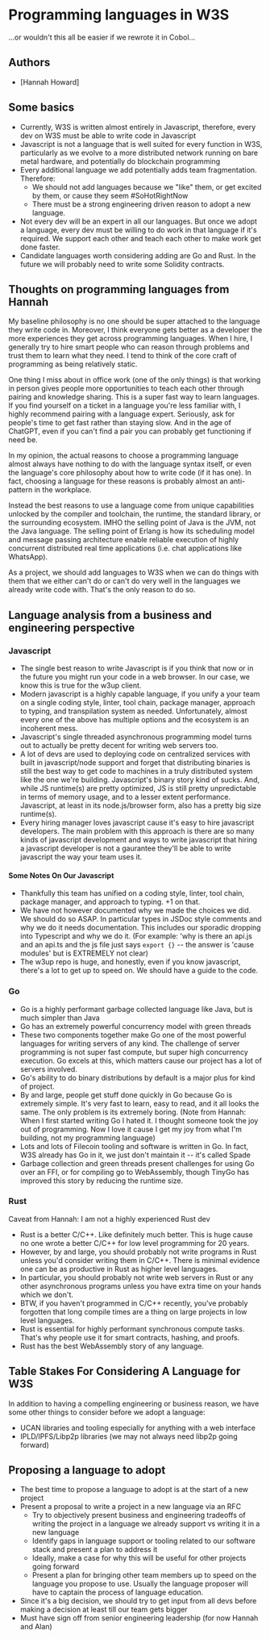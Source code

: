 # Programming languages in W3S

...or wouldn't this all be easier if we rewrote it in Cobol...

## Authors

- [Hannah Howard]

## Some basics

- Currently, W3S is written almost entirely in Javascript, therefore, every dev on W3S must be able to write code in Javascript
- Javascript is not a language that is well suited for every function in W3S, particularly as we evolve to a more distributed network running on bare metal hardware, and potentially do blockchain programming
- Every additional language we add potentially adds team fragmentation. Therefore:
  - We should not add languages because we "like" them, or get excited by them, or cause they seem #SoHotRightNow
  - There must be a strong engineering driven reason to adopt a new language.
- Not every dev will be an expert in all our languages. But once we adopt a language, every dev must be willing to do work in that language if it's required. We support each other and teach each other to make work get done faster.
- Candidate languages worth considering adding are Go and Rust. In the future we will probably need to write some Solidity contracts.

## Thoughts on programming languages from Hannah

My baseline philosophy is no one should be super attached to the language they write code in. Moreover, I think everyone gets better as a developer the more experiences they get across programming languages. When I hire, I generally try to hire smart people who can reason through problems and trust them to learn what they need. I tend to think of the core craft of programming as being relatively static.

One thing I miss about in office work (one of the only things) is that working in person gives people more opportunities to teach each other through pairing and knowledge sharing. This is a super fast way to learn languages. If you find yourself on a ticket in a language you're less familiar with, I highly recommend pairing with a language expert. Seriously, ask for people's time to get fast rather than staying slow. And in the age of ChatGPT, even if you can't find a pair you can probably get functioning if need be. 

In my opinion, the actual reasons to choose a programming language almost always have nothing to do with the language syntax itself, or even the language's core philosophy about how to write code (if it has one). In fact, choosing a language for these reasons is probably almost an anti-pattern in the workplace.

Instead the best reasons to use a language come from unique capabilities unlocked by the compiler and toolchain, the runtime, the standard library, or the surrounding ecosystem. IMHO the selling point of Java is the JVM, not the Java language. The selling point of Erlang is how its scheduling model and message passing architecture enable reliable execution of highly concurrent distributed real time applications (i.e. chat applications like WhatsApp). 

As a project, we should add languages to W3S when we can do things with them that we either can't do or can't do very well in the languages we already write code with. That's the only reason to do so.

## Language analysis from a business and engineering perspective

### Javascript

- The single best reason to write Javascript is if you think that now or in the future you might run your code in a web browser. In our case, we know this is true for the w3up client.
- Modern javascript is a highly capable language, if you unify a your team on a single coding style, linter, tool chain, package manager, approach to typing, and transpilation system as needed. Unfortunately, almost every one of the above has multiple options and the ecosystem is an incoherent mess.
- Javascript's single threaded asynchronous programming model turns out to actually be pretty decent for writing web servers too.
- A lot of devs are used to deploying code on centralized services with built in javascript/node support and forget that distributing binaries is still the best way to get code to machines in a truly distributed system like the one we're building. Javascript's binary story kind of sucks. And, while JS runtime(s) are pretty optimized, JS is still pretty unpredictable in terms of memory usage, and to a lesser extent performance. Javascript, at least in its node.js/browser form, also has a pretty big size runtime(s).
- Every hiring manager loves javascript cause it's easy to hire javascript developers. The main problem with this approach is there are so many kinds of javascript development and ways to write javascript that hiring a javascript developer is not a gaurantee they'll be able to write javascript the way your team uses it.

#### Some Notes On Our Javascript

- Thankfully this team has unified on a coding style, linter, tool chain, package manager, and approach to typing. +1 on that.
- We have not however documented why we made the choices we did. We should do so ASAP. In particular types in JSDoc style comments and why we do it needs documentation. This includes our sporadic dropping into Typescript and why we do it. (For example: 'why is there an api.js and an api.ts and the js file just says `export {}` -- the answer is 'cause modules' but is EXTREMELY not clear)
- The w3up repo is huge, and honestly, even if you know javascript, there's a lot to get up to speed on. We should have a guide to the code.

### Go

- Go is a highly performant garbage collected language like Java, but is much simpler than Java
- Go has an extremely powerful concurrency model with green threads
- These two components together make Go one of the most powerful languages for writing servers of any kind. The challenge of server programming is not super fast compute, but super high concurrency execution. Go excels at this, which matters cause our project has a lot of servers involved.
- Go's ability to do binary distributions by default is a major plus for kind of project.
- By and large, people get stuff done quickly in Go because Go is extremely simple. It's very fast to learn, easy to read, and it all looks the same. The only problem is its extremely boring. (Note from Hannah: When I first started writing Go I hated it. I thought someone took the joy out of programming. Now I love it cause I get my joy from what I'm building, not my programming language)
- Lots and lots of Filecoin tooling and software is written in Go. In fact, W3S already has Go in it, we just don't maintain it -- it's called Spade
- Garbage collection and green threads present challenges for using Go over an FFI, or for compiling go to WebAssembly, though TinyGo has improved this story by reducing the runtime size.

### Rust

Caveat from Hannah: I am not a highly experienced Rust dev

- Rust is a better C/C++. Like definitely much better. This is huge cause no one wrote a better C/C++ for low level programming for 20 years.
- However, by and large, you should probably not write programs in Rust unless you'd consider writing them in C/C++. There is minimal evidence one can be as productive in Rust as higher level languages.
- In particular, you should probably not write web servers in Rust or any other asynchronous programs unless you have extra time on your hands which we don't.
- BTW, if you haven't programmed in C/C++ recently, you've probably forgotten that long compile times are a thing on large projects in low level languages. 
- Rust is essential for highly performant synchronous compute tasks. That's why people use it for smart contracts, hashing, and proofs.
- Rust has the best WebAssembly story of any language.

## Table Stakes For Considering A Language for W3S

In addition to having a compelling engineering or business reason, we have some other things to consider before we adopt a language:

- UCAN libraries and tooling especially for anything with a web interface
- IPLD/IPFS/Libp2p libraries (we may not always need libp2p going forward)

## Proposing a language to adopt

- The best time to propose a language to adopt is at the start of a new project
- Present a proposal to write a project in a new language via an RFC
   - Try to objectively present business and engineering tradeoffs of writing the project in a language we already support vs writing it in a new language
   - Identify gaps in language support or tooling related to our software stack and present a plan to address it
   - Ideally, make a case for why this will be useful for other projects going forward
   - Present a plan for bringing other team members up to speed on the language you propose to use. Usually the language proposer will have to captain the process of language education.
- Since it's a big decision, we should try to get input from all devs before making a decision at least till our team gets bigger
- Must have sign off from senior engineering leadership (for now Hannah and Alan)
